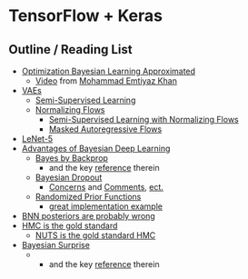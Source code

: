 
# TensorFlow + Keras

## Outline / Reading List

- [Optimization Bayesian Learning Approximated](https://arxiv.org/abs/1906.02506)
  - [Video](https://slideslive.com/38923183/deep-learning-with-bayesian-principles) from [Mohammad Emtiyaz Khan](https://emtiyaz.github.io/)
- [VAEs](https://arxiv.org/abs/1312.6114)
  - [Semi-Supervised Learning](https://arxiv.org/abs/1406.5298)
  - [Normalizing Flows](https://arxiv.org/abs/1908.09257)
    - [Semi-Supervised Learning with Normalizing Flows](https://arxiv.org/abs/1912.13025)
    - [Masked Autoregressive Flows](https://arxiv.org/abs/1705.07057)
- [LeNet-5](http://yann.lecun.com/exdb/lenet/)
- [Advantages of Bayesian Deep Learning](https://arxiv.org/abs/2001.10995)
  - [Bayes by Backprop](https://arxiv.org/abs/1505.05424)
    - and the key [reference](https://papers.nips.cc/paper/4329-practical-variational-inference-for-neural-networks) therein
  - [Bayesian Dropout](https://arxiv.org/abs/1506.02142)
    - [Concerns](https://www.semanticscholar.org/paper/Risk-versus-Uncertainty-in-Deep-Learning-%3A-Bayes-%2C-Osband/dde4b95be20a160253a6cc9ecd75492a13d60c10) and [Comments](https://www.reddit.com/r/MachineLearning/comments/7bm4b2/d_what_is_the_current_state_of_dropout_as/),
    [ect.](https://www.reddit.com/r/MachineLearning/comments/8w0v9m/d_ian_osband_dropout_posteriors_give_bad/)
  - [Randomized Prior Functions](https://arxiv.org/abs/1806.03335)
    - [great implementation example](https://gdmarmerola.github.io/risk-and-uncertainty-deep-learning/)
- [BNN posteriors are probably wrong](https://arxiv.org/abs/1906.09686)
- [HMC is the gold standard](https://arxiv.org/abs/1701.02434)
  - [NUTS is the gold standard HMC](https://arxiv.org/abs/1111.4246)
- [Bayesian Surprise](https://www.sciencedirect.com/science/article/abs/pii/S0378375802002823)
  - - and the key [reference](https://www.jstor.org/stable/2685531?seq=1) therein